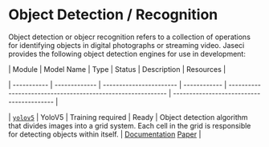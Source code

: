 # Object Detection / Recognition



Object detection or objecr recognition refers to a collection of operations for identifying objects in digital photographs or streaming video. Jaseci provides the following object detection engines for use in development:







| Module      | Model Name    | Type                    | Status       | Description                                                 | Resources                                 |

| ----------- | ------------- | ----------------------- | ------------ | ----------------------------------------------------------- | ----------------------------------------- |

| [`yolov5`](yolov5/README.md)   | YoloV5   |    Training required  |  Ready        | Object detection algorithm that divides images into a grid system. Each cell in the grid is responsible for detecting objects within itself. | [Documentation](yolo_v5/README.md) [Paper](https://arxiv.org/abs/2004.10934v1) |
